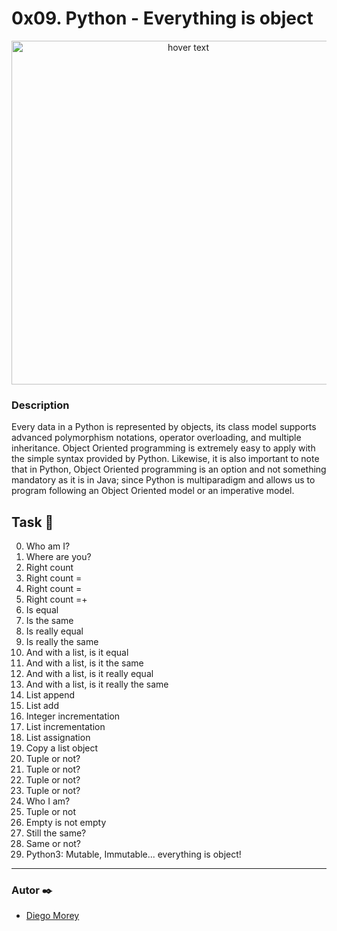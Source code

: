 # 0x09. Python - Everything is object
<p align="center">
  <img src="https://s3.amazonaws.com/intranet-projects-files/holbertonschool-higher-level_programming+/252/r_208403_QPSN8.jpg" width="550" title="hover text">
</p>

### Description
Every data in a Python is represented by objects, its class model supports advanced polymorphism notations, operator overloading, and multiple inheritance. Object Oriented programming is extremely easy to apply with the simple syntax provided by Python. Likewise, it is also important to note that in Python, Object Oriented programming is an option and not something mandatory as it is in Java; since Python is multiparadigm and allows us to program following an Object Oriented model or an imperative model.

## Task 📄
0. Who am I?
1. Where are you?
2. Right count
3. Right count =
4. Right count =
5. Right count =+
6. Is equal
7. Is the same
8. Is really equal
9. Is really the same
10. And with a list, is it equal
11. And with a list, is it the same
12. And with a list, is it really equal
13. And with a list, is it really the same
14. List append
15. List add
16. Integer incrementation
17. List incrementation
18. List assignation
19. Copy a list object
20. Tuple or not?
21. Tuple or not?
22. Tuple or not?
23. Tuple or not?
24. Who I am?
25. Tuple or not
26. Empty is not empty
27. Still the same?
28. Same or not?
29. Python3: Mutable, Immutable... everything is object!

***

### Autor ✒️
* [Diego Morey](https://github.com/DAlons27)

